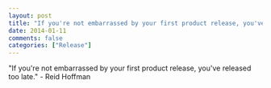 ```yaml
---
layout: post
title: "If you're not embarrassed by your first product release, you've released too late."
date: 2014-01-11
comments: false
categories: ["Release"]
---
```


<span class='quote'>"If you're not embarrassed by your first product release, you've released too late."</span>
<span class='by'>- Reid Hoffman</span>

